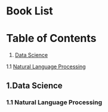 # Book List

# Table of Contents

1. [Data Science](#datascience)

1.1 [Natural Language Processing](#NLP)

## 1.Data Science <a name = 'datascience'></a>

### 1.1 Natural Language Processing <a name = 'NLP'></a>
